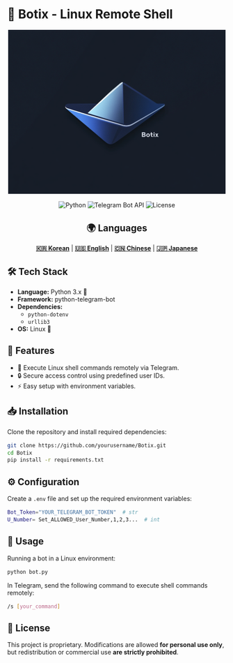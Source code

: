 # 🚀 Botix - Linux Remote Shell

<div align="center">
    <img src="./src/logo.png" width="500" alt="Botix - Remote Linux Shell" />
</div>

<div align="center">

![Python](https://img.shields.io/badge/Python-3.x-blue?style=flat-square)
![Telegram Bot API](https://img.shields.io/badge/Telegram%20Bot-Enabled-blue?style=flat-square)
![License](https://img.shields.io/badge/License-Restricted-red?style=flat-square)

## 🌍 Languages
[**🇰🇷 Korean**](README.md) | [**🇺🇸 English**](README.en.md) | [**🇨🇳 Chinese**](README.cn.md) | [**🇯🇵 Japanese**](README.ja.md)

</div>

## 🛠 Tech Stack
- **Language:** Python 3.x 🐍
- **Framework:** python-telegram-bot
- **Dependencies:**
  - `python-dotenv`
  - `urllib3`
- **OS:** Linux 🐧

## 📌 Features
- 🚀 Execute Linux shell commands remotely via Telegram.
- 🔒 Secure access control using predefined user IDs.
- ⚡ Easy setup with environment variables.

## 📥 Installation
Clone the repository and install required dependencies:
```sh
git clone https://github.com/yourusername/Botix.git
cd Botix
pip install -r requirements.txt
```

## ⚙️ Configuration
Create a `.env` file and set up the required environment variables:
```sh
Bot_Token="YOUR_TELEGRAM_BOT_TOKEN"  # str
U_Number= Set_ALLOWED_User_Number,1,2,3...  # int
```

## 🚀 Usage
Running a bot in a Linux environment:
```sh
python bot.py
```
In Telegram, send the following command to execute shell commands remotely:
```sh
/s [your_command]
```

## 📜 License
This project is proprietary. Modifications are allowed **for personal use only**, but redistribution or commercial use **are strictly prohibited**.
